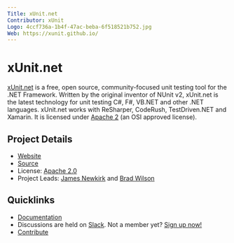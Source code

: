 ```yaml
---
Title: xUnit.net
Contributor: xUnit
Logo: 4ccf736a-1b4f-47ac-beba-6f518521b752.jpg
Web: https://xunit.github.io/
---
```

# xUnit.net

[xUnit.net](https://xunit.github.io/) is a free, open source, community-focused unit testing tool for the .NET Framework. Written by the original inventor of NUnit v2, xUnit.net is the latest technology for unit testing C#, F#, VB.NET and other .NET languages. xUnit.net works with ReSharper, CodeRush, TestDriven.NET and Xamarin. It is licensed under [Apache 2](https://opensource.org/licenses/Apache-2.0) (an OSI approved license).

## Project Details

* [Website](https://xunit.github.io)
* [Source](https://github.com/xunit/xunit)
* License: [Apache 2.0](https://opensource.org/licenses/Apache-2.0)
* Project Leads: [James Newkirk](https://github.com/jnewkirk) and [Brad Wilson](https://github.com/bradwilson)

## Quicklinks

* [Documentation](https://xunit.github.io/#documentation)
* Discussions are held on [Slack](https://xunit.slack.com/). Not a member yet? [Sign up now!](https://xunit-slackin.herokuapp.com/)
* [Contribute](https://github.com/xunit/xunit/blob/master/CONTRIBUTING.md)
